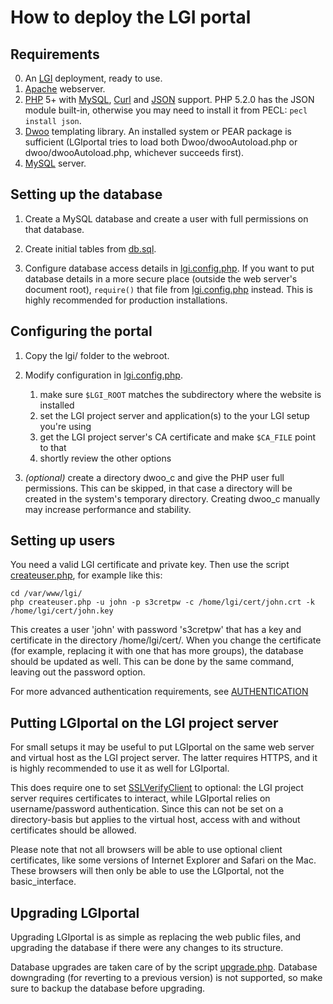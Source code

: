 How to deploy the LGI portal
============================

Requirements
------------

0. An [LGI] deployment, ready to use.
1. [Apache][] webserver.
2. [PHP] 5+ with [MySQL][PHP-MySQL], [Curl][PHP-Curl] and [JSON][PHP-JSON] support.
     PHP 5.2.0 has the JSON module built-in, otherwise you may need to install it
     from PECL: `pecl install json`.
3. [Dwoo][] templating library.
    An installed system or PEAR package is sufficient (LGIportal tries
    to load both Dwoo/dwooAutoload.php or dwoo/dwooAutoload.php,
    whichever succeeds first).
4. [MySQL][] server.


Setting up the database
-----------------------

1. Create a MySQL database and create a user with full permissions on that database.

2. Create initial tables from [db.sql][].
       
2. Configure database access details in [lgi.config.php][].
     If you want to put database details in a more secure place (outside the web
     server's document root), `require()` that file from [lgi.config.php][]
     instead. This is highly recommended for production installations.


Configuring the portal
----------------------

1. Copy the lgi/ folder to the webroot.

2. Modify configuration in [lgi.config.php][].
   1. make sure `$LGI_ROOT` matches the subdirectory where the website is installed
   2. set the LGI project server and application(s) to the your LGI setup you're using
   3. get the LGI project server's CA certificate and make `$CA_FILE` point to that
   4. shortly review the other options

3. *(optional)* create a directory dwoo\_c and give the PHP user full permissions.
     This can be skipped, in that case a directory will be created in the system's
     temporary directory. Creating dwoo\_c manually may increase performance
     and stability.


Setting up users
----------------

You need a valid LGI certificate and private key. Then use the script
[createuser.php][], for example like this:

    cd /var/www/lgi/
    php createuser.php -u john -p s3cretpw -c /home/lgi/cert/john.crt -k /home/lgi/cert/john.key

This creates a user 'john' with password 's3cretpw' that has a key and
certificate in the directory /home/lgi/cert/.
When you change the certificate (for example, replacing it with one that has
more groups), the database should be updated as well. This can be done by the
same command, leaving out the password option.

For more advanced authentication requirements, see [AUTHENTICATION][]


Putting LGIportal on the LGI project server
-------------------------------------------

For small setups it may be useful to put LGIportal on the same web server and virtual
host as the LGI project server. The latter requires HTTPS, and it is highly
recommended to use it as well for LGIportal.

This does require one to set [SSLVerifyClient][] to optional: the LGI project server
requires certificates to interact, while LGIportal relies on username/password
authentication. Since this can not be set on a directory-basis but applies to the
virtual host, access with and without certificates should be allowed.

Please note that not all browsers will be able to use optional client certificates,
like some versions of Internet Explorer and Safari on the Mac. These browsers will
then only be able to use the LGIportal, not the basic\_interface.


Upgrading LGIportal
-------------------

Upgrading LGIportal is as simple as replacing the web public files, and upgrading
the database if there were any changes to its structure.

Database upgrades are taken care of by the script [upgrade.php][]. Database
downgrading (for reverting to a previous version) is not supported, so make
sure to backup the database before upgrading.


[LGI]: http://gliteui.wks.gorlaeus.net/LGI/
[Apache]: http://httpd.apache.org/
[PHP]: http://php.net/
[PHP-MySQL]: http://php.net/manual/en/book.mysql.php
[PHP-Curl]: http://php.net/manual/en/book.curl.php
[PHP-JSON]: http://php.net/manual/en/book.json.php
[MySQL]: http://www.mysql.org/
[Dwoo]: http://dwoo.org/                
[SSLVerifyClient]: http://httpd.apache.org/docs/current/mod/mod_ssl.html#sslverifyclient
[AUTHENTICATION]: AUTHENTICATION.md

[lgi.config.php]: lgi/lgi.config.php
[db.sql]: db.sql
[upgrade.php]: lgi/upgrade.php
[createuser.php]: lgi/createuser.php


